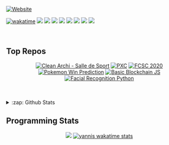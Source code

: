 <div align="left">

  [![Website](https://img.shields.io/website?label=teissieryannis.com&style=for-the-badge&logo=Tumblr&url=https%3A%2F%2Fteissieryannis.com)](https://teissieryannis.com)

  
  [![wakatime](https://wakatime.com/badge/user/3d2aace6-8294-4b49-9bfe-fbf41b0827f7.svg)](https://wakatime.com/@3d2aace6-8294-4b49-9bfe-fbf41b0827f7)
  [![](https://img.shields.io/badge/%3E%208.X-PHP-blue?style=for-the-badge&logo=appveyor)]()
  [![](https://img.shields.io/badge/Rust-blue?style=for-the-badge&logo=appveyor)]()
  [![](https://img.shields.io/badge/Javascript-blue?style=for-the-badge&logo=appveyor)]()
  [![](https://img.shields.io/badge/C-blue?style=for-the-badge&logo=appveyor)]()
  [![](https://img.shields.io/badge/SQL-blue?style=for-the-badge&logo=appveyor)]()
  [![](https://img.shields.io/badge/Hacking-blue?style=for-the-badge&logo=appveyor)]()
  [![](https://img.shields.io/badge/Java-blue?style=for-the-badge&logo=appveyor)]()
  [![](https://img.shields.io/badge/...-blue?style=for-the-badge&logo=appveyor)]()
</div>
<br />

## Top Repos

<div align="center">
  
  [![Clean Archi - Salle de Sport](https://github-readme-stats.vercel.app/api/pin/?username=teissieryannis&repo=SDS-CLEAN&theme=algolia)](https://github.com/TeissierYannis/SDS-CLEAN)
  [![PXC](https://github-readme-stats.vercel.app/api/pin/?username=teissieryannis&repo=PXC_Scheduler&theme=algolia)](https://github.com/TeissierYannis/PXC_Scheduler)
  [![FCSC 2020](https://github-readme-stats.vercel.app/api/pin/?username=teissieryannis&repo=FCSC-2020&theme=algolia)](https://github.com/TeissierYannis/FCSC-2020)
  [![Pokemon Win Prediction](https://github-readme-stats.vercel.app/api/pin/?username=teissieryannis&repo=Pokemon_Win_Prediction&theme=algolia)](https://github.com/TeissierYannis/Pokemon_Win_Prediction)
  [![Basic Blockchain JS](https://github-readme-stats.vercel.app/api/pin/?username=teissieryannis&repo=blockchain_js&theme=algolia)](https://github.com/TeissierYannis/blockchain_js)
  [![Facial Recognition Python](https://github-readme-stats.vercel.app/api/pin/?username=teissieryannis&repo=facial-recognition-tf-python&theme=algolia)](https://github.com/TeissierYannis/facial-recognition-tf-python)

</div>

<br />
<br />
<details>
  <summary>:zap: Github Stats</summary>
  <br />
  
[![Yannis stats](https://github-readme-stats.vercel.app/api?username=TeissierYannis&theme=algolia)](https://github.com/anuraghazra/github-readme-stats)

</details>


## Programming Stats

<div align="center">
  
  [![](https://github-readme-stats.vercel.app/api/wakatime?username=TeissierYannis&layout=false)](https://teissieryannis.com)
  [![yannis wakatime stats](https://github-readme-stats.vercel.app/api/top-langs/?username=TeissierYannis&langs_count=6&layout=compact)](https://teissieryannis.com)
  
</div>
